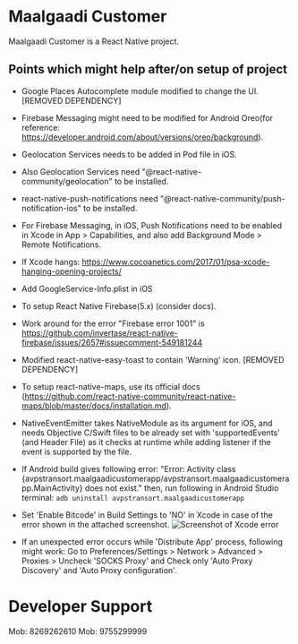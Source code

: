 # Maalgaadi Customer
Maalgaadi Customer is a React Native project.

## Points which might help after/on setup of project
- Google Places Autocomplete module modified to change the UI. [REMOVED DEPENDENCY]

- Firebase Messaging might need to be modified for Android Oreo(for reference: https://developer.android.com/about/versions/oreo/background).

- Geolocation Services needs to be added in Pod file in iOS.

- Also Geolocation Services need "@react-native-community/geolocation" to be installed.

- react-native-push-notifications need "@react-native-community/push-notification-ios" to be installed.

- For Firebase Messaging, in iOS, Push Notifications need to be enabled in Xcode in App > Capabilities, and also add Background Mode > Remote Notifications.

- If Xcode hangs:
https://www.cocoanetics.com/2017/01/psa-xcode-hanging-opening-projects/

- Add GoogleService-Info.plist in iOS

-  To setup React Native Firebase(5.x) (consider docs).

- Work around for the error "Firebase error 1001" is https://github.com/invertase/react-native-firebase/issues/2657#issuecomment-549181244

- Modified react-native-easy-toast to contain 'Warning' icon.
[REMOVED DEPENDENCY]

- To setup react-native-maps, use its official docs (https://github.com/react-native-community/react-native-maps/blob/master/docs/installation.md).

- NativeEventEmitter takes NativeModule as its argument for iOS, and needs Objective C/Swift files to be already set with 'supportedEvents' (and Header File) as it checks at runtime while adding listener if the event is supported by the file.

- If Android build gives following error: 
"Error: Activity class {avpstransort.maalgaadicustomerapp/avpstransort.maalgaadicustomerapp.MainActivity} does not exist."
then, run following in Android Studio terminal:
```adb uninstall avpstransort.maalgaadicustomerapp```

- Set 'Enable Bitcode' in Build Settings to 'NO' in Xcode in case of the error shown in the attached screenshot.
![Screenshot of Xcode error](https://lh4.googleusercontent.com/f4lcT2-GEdrNoR8CqKv2cxzk-88XHz4dNQenLYlMbqtH-L-RVVQ_1YnLNGvxtb7v6ZIn82Jke3BRo_nQn8RTlASdkmwyLo_dXplhzge2=s1388)

- If an unexpected error occurs while 'Distribute App' process, following might work: 
Go to Preferences/Settings > Network > Advanced > Proxies > Uncheck 'SOCKS Proxy' and Check only 'Auto Proxy Discovery' and 'Auto Proxy configuration'.

# Developer Support
Mob: 8269262610
Mob: 9755299999
